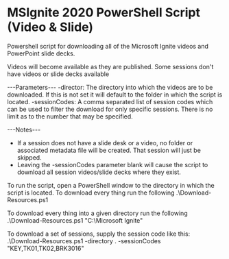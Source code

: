 # MSIgnite 2020 PowerShell Script (Video & Slide)
Powershell script for downloading all of the Microsoft Ignite videos and PowerPoint slide decks.

Videos will become available as they are published. Some sessions don't have videos or slide decks available

---Parameters---
-director: The directory into which the videos are to be downloaded. If this is not set it will default to the folder in which the script is located.
-sessionCodes:  A comma separated list of session codes which can be used to filter the download for only specific sessions. There is no limit as to the number that may be specified.

---Notes---
* If a session does not have a slide desk or a video, no folder or associated metadata file will be created. That session will just be skipped.
* Leaving the -sessionCodes parameter blank will cause the script to download all session videos/slide decks where they exist.

To run the script, open a PowerShell window to the directory in which the script is located.
To download every thing run the following
.\Download-Resources.ps1


To download every thing into a given directory run the following
.\Download-Resources.ps1 "C:\Microsoft Ignite"

To download a set of sessions, supply the session code like this:
.\Download-Resources.ps1 -directory . -sessionCodes "KEY,TK01,TK02,BRK3016"
